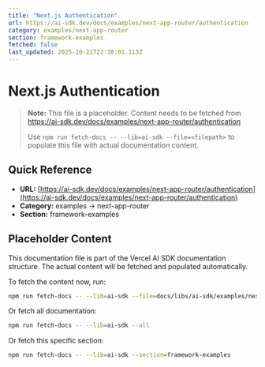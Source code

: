 ```yaml
---
title: "Next.js Authentication"
url: https://ai-sdk.dev/docs/examples/next-app-router/authentication
category: examples/next-app-router
section: framework-examples
fetched: false
last_updated: 2025-10-21T22:38:01.113Z
---
```


# Next.js Authentication

> **Note:** This file is a placeholder. Content needs to be fetched from https://ai-sdk.dev/docs/examples/next-app-router/authentication
>
> Use `npm run fetch-docs -- --lib=ai-sdk --file=<filepath>` to populate this file with actual documentation content.

## Quick Reference

- **URL:** [https://ai-sdk.dev/docs/examples/next-app-router/authentication](https://ai-sdk.dev/docs/examples/next-app-router/authentication)
- **Category:** examples → next-app-router
- **Section:** framework-examples

## Placeholder Content

This documentation file is part of the Vercel AI SDK documentation structure.
The actual content will be fetched and populated automatically.

To fetch the content now, run:

```bash
npm run fetch-docs -- --lib=ai-sdk --file=docs/libs/ai-sdk/examples/next-app-router/authentication.md
```

Or fetch all documentation:

```bash
npm run fetch-docs -- --lib=ai-sdk --all
```

Or fetch this specific section:

```bash
npm run fetch-docs -- --lib=ai-sdk --section=framework-examples
```
